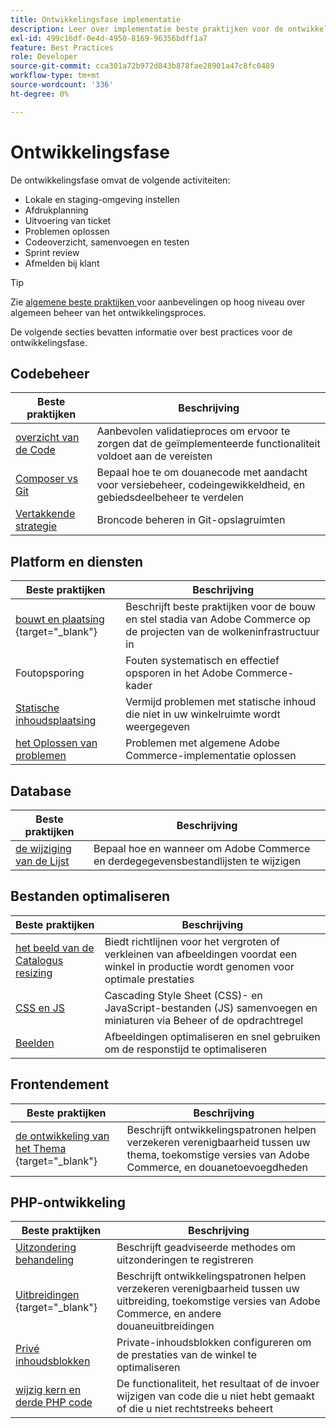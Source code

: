 ```yaml
---
title: Ontwikkelingsfase implementatie
description: Leer over implementatie beste praktijken voor de ontwikkelingsfase van projecten van Adobe Commerce.
exl-id: 499c16df-0e4d-4950-8169-96356bdff1a7
feature: Best Practices
role: Developer
source-git-commit: cca301a72b972d843b878fae28901a47c8fc0489
workflow-type: tm+mt
source-wordcount: '336'
ht-degree: 0%

---
```



# Ontwikkelingsfase

De ontwikkelingsfase omvat de volgende activiteiten:

- Lokale en staging-omgeving instellen
- Afdrukplanning
- Uitvoering van ticket
- Problemen oplossen
- Codeoverzicht, samenvoegen en testen
- Sprint review
- Afmelden bij klant

>[!TIP]
>
>Zie [ algemene beste praktijken ](general.md) voor aanbevelingen op hoog niveau over algemeen beheer van het ontwikkelingsproces.

De volgende secties bevatten informatie over best practices voor de ontwikkelingsfase.

## Codebeheer

| Beste praktijken | Beschrijving |
|-----------------------------------------------------------------|--------------------------------------------------------------------------------------------------------------------------------------|
| [ overzicht van de Code ](code-review.md) | Aanbevolen validatieproces om ervoor te zorgen dat de geïmplementeerde functionaliteit voldoet aan de vereisten |
| [ Composer vs Git ](code-management.md) | Bepaal hoe te om douanecode met aandacht voor versiebeheer, codeingewikkeldheid, en gebiedsdeelbeheer te verdelen |
| [ Vertakkende strategie ](git-branching.md) | Broncode beheren in Git-opslagruimten |

## Platform en diensten

| Beste praktijken | Beschrijving |
|--------------------------------------------------------------------------------------------------------------------------------------------------------|-------------------------------------------------------------------------------------------------------------|
| [ bouwt en plaatsing ](https://experienceleague.adobe.com/docs/commerce-cloud-service/user-guide/develop/deploy/best-practices.html){target="_blank"}  | Beschrijft beste praktijken voor de bouw en stel stadia van Adobe Commerce op de projecten van de wolkeninfrastructuur in |
| Foutopsporing | Fouten systematisch en effectief opsporen in het Adobe Commerce-kader |
| [ Statische inhoudsplaatsing ](static-content-deployment.md) | Vermijd problemen met statische inhoud die niet in uw winkelruimte wordt weergegeven |
| [ het Oplossen van problemen ](troubleshooting.md) | Problemen met algemene Adobe Commerce-implementatie oplossen |

## Database

| Beste praktijken | Beschrijving |
|----------------------------------------------------------------|---------------------------------------------------------------------------------|
| [ de wijziging van de Lijst ](modifying-core-and-third-party-tables.md) | Bepaal hoe en wanneer om Adobe Commerce en derdegegevensbestandlijsten te wijzigen |

## Bestanden optimaliseren

| Beste praktijken | Beschrijving |
|-----------------------------------------------------|-----------------------------------------------------------------------------------------------------------|
| [ het beeld van de Catalogus resizing ](catalog-image-resizing.md) | Biedt richtlijnen voor het vergroten of verkleinen van afbeeldingen voordat een winkel in productie wordt genomen voor optimale prestaties |
| [ CSS en JS ](optimize-css-js-files.md) | Cascading Style Sheet (CSS)- en JavaScript-bestanden (JS) samenvoegen en miniaturen via Beheer of de opdrachtregel |
| [ Beelden ](image-optimization.md) | Afbeeldingen optimaliseren en snel gebruiken om de responstijd te optimaliseren |

## Frontendement

| Beste praktijken | Beschrijving |
|----------------------------------------------------------------------------------------------------------------|------------------------------------------------------------------------------------------------------------------------------------------|
| [ de ontwikkeling van het Thema ](https://developer.adobe.com/commerce/frontend-core/guide/best-practices/){target="_blank"}  | Beschrijft ontwikkelingspatronen helpen verzekeren verenigbaarheid tussen uw thema, toekomstige versies van Adobe Commerce, en douanetoevoegdheden |

## PHP-ontwikkeling

| Beste praktijken | Beschrijving |
|-----------------------------------------------------------------------------------------|----------------------------------------------------------------------------------------------------------------------------------------------------|
| [ Uitzondering behandeling ](exception-handling.md) | Beschrijft geadviseerde methodes om uitzonderingen te registreren |
| [ Uitbreidingen ](https://developer.adobe.com/commerce/php/best-practices/){target="_blank"}  | Beschrijft ontwikkelingspatronen helpen verzekeren verenigbaarheid tussen uw uitbreiding, toekomstige versies van Adobe Commerce, en andere douaneuitbreidingen |
| [ Privé inhoudsblokken ](private-content-block-configuration.md) | Private-inhoudsblokken configureren om de prestaties van de winkel te optimaliseren |
| [ wijzig kern en derde PHP code ](modifying-core-and-third-party-code.md) | De functionaliteit, het resultaat of de invoer wijzigen van code die u niet hebt gemaakt of die u niet rechtstreeks beheert |
